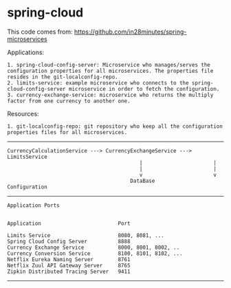 # spring-cloud

This code comes from:
https://github.com/in28minutes/spring-microservices


Applications:

	1. spring-cloud-config-server: Microservice who manages/serves the configuration properties for all microservices. The properties file resides in the git-localconfig-repo.
	2. limits-service: example microservice who connects to the spring-cloud-config-server microservice in order to fetch the configuration.
	3. currency-exchange-service: microservice who returns the multiply factor from one currency to another one.

Resources:

	1. git-localconfig-repo: git repository who keep all the configuration properties files for all microservices.


--------------------------------------------------------------------------------

	CurrencyCalculationService ---> CurrencyExchangeService ---> LimitsService
	                                           |                       |
	                                           |                       |
	                                           v                       v
	                                        DataBase             Configuration

--------------------------------------------------------------------------------

	Application Ports

	
	Application 						Port

	Limits Service 						8080, 8081, ...
	Spring Cloud Config Server 			8888
	Currency Exchange Service 			8000, 8001, 8002, ..
	Currency Conversion Service 		8100, 8101, 8102, ...
	Netflix Eureka Naming Server 		8761
	Netflix Zuul API Gateway Server 	8765
	Zipkin Distributed Tracing Server 	9411


--------------------------------------------------------------------------------
